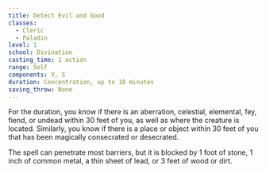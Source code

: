 ```yaml
---
title: Detect Evil and Good
classes:
  - Cleric
  - Paladin
level: 1
school: Divination
casting_time: 1 action
range: Self
components: V, S
duration: Concentration, up to 10 minutes
saving_throw: None
---
```


For the duration, you know if there is an aberration, celestial, elemental, fey, fiend, or undead within 30 feet of you, as well as where the creature is located. Similarly, you know if there is a place or object within 30 feet of you that has been magically consecrated or desecrated.

The spell can penetrate most barriers, but it is blocked by 1 foot of stone, 1 inch of common metal, a thin sheet of lead, or 3 feet of wood or dirt.
